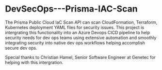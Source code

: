 # DevSecOps---Prisma-IAC-Scan

The Prisma Public Cloud IaC Scan API can scan CloudFormation, Terraform, Kubernetes deployment YAML files for security issues. This project is intergrating this functionality into an Azure Devops CICD pipeline to help security needs for dev ops teams using extensive automation and smoothly integrating security into native dev ops workflows helping accomplish secure dev ops.

Special thanks to Christian Hamel, Senior Software Engineer at Genetec for helping with this intergration.
